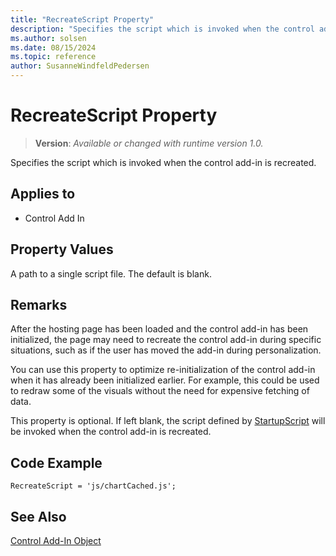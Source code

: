 ```yaml
---
title: "RecreateScript Property"
description: "Specifies the script which is invoked when the control add-in is recreated."
ms.author: solsen
ms.date: 08/15/2024
ms.topic: reference
author: SusanneWindfeldPedersen
---
```

[//]: # (START>DO_NOT_EDIT)
[//]: # (IMPORTANT:Do not edit any of the content between here and the END>DO_NOT_EDIT.)
[//]: # (Any modifications should be made in the .xml files in the ModernDev repo.)
# RecreateScript Property
> **Version**: _Available or changed with runtime version 1.0._

Specifies the script which is invoked when the control add-in is recreated.

## Applies to
-   Control Add In

[//]: # (IMPORTANT: END>DO_NOT_EDIT)


## Property Values

A path to a single script file. The default is blank. 

## Remarks

After the hosting page has been loaded and the control add-in has been initialized, the page may need to recreate the control add-in during specific situations, such as if the user has moved the add-in during personalization.

You can use this property to optimize re-initialization of the control add-in when it has already been initialized earlier. For example, this could be used to redraw some of the visuals without the need for expensive fetching of data.

This property is optional. If left blank, the script defined by [StartupScript](devenv-startupscript-property.md) will be invoked when the control add-in is recreated. 

## Code Example

```AL
RecreateScript = 'js/chartCached.js';
```

## See Also

[Control Add-In Object](../devenv-control-addin-object.md)   
 